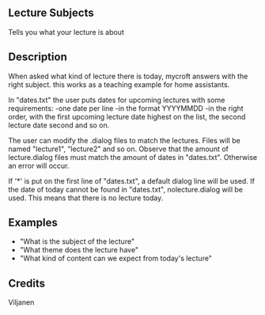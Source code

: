 ## Lecture Subjects
Tells you what your lecture is about

## Description
When asked what kind of lecture there is today, mycroft answers with the right subject. this works as a teaching example for home assistants.

In "dates.txt" the user puts dates for upcoming lectures with some requirements:
-one date per line
-in the format YYYYMMDD
-in the right order, with the first upcoming lecture date highest on the list, the second lecture date second and so on.

The user can modify the .dialog files to match the lectures. Files will be named "lecture1", "lecture2" and so on. 
Observe that the amount of lecture.dialog files must match the amount of dates in "dates.txt". Otherwise an error will occur.

If '*' is put on the first line of "dates.txt", a default dialog line will be used.
If the date of today cannot be found in "dates.txt", nolecture.dialog will be used. This means that there is no lecture today.



## Examples
 - "What is the subject of the lecture"
 - "What theme does the lecture have"
 - "What kind of content can we expect from today's lecture"


## Credits
Viljanen


